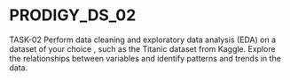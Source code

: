 # PRODIGY_DS_02

TASK-02 
Perform data cleaning and exploratory data analysis (EDA) on a dataset of your choice , such as the Titanic dataset from Kaggle. Explore the relationships between variables and identify patterns and trends in the data.
